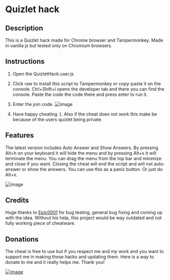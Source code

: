 
# Quizlet hack


## Description
This is a Quizlet hack made for Chrome browser and Tampermonkey. Made in vanilla js but tested only on Chromium browsers.

## Instructions
 1. Open the QuizletHack.user.js
 2. Click raw to install this script to Tampermonkey or copy-paste it on the console. Ctrl+Shift+i opens the developer tab and there you can find the console. Paste the code the code there and press enter to run it.
 3. Enter the join code. 
![image](https://github.com/jokeri2222/Quizlet-Hack/assets/110989057/b85c647f-c82c-4440-a8a4-cd55dc789ba1)

 5. Have happy cheating :). Also if the cheat does not work this make be because of the users quizlet being private.

## Features
The latest version includes Auto Answer and Show Answers. By pressing Alt+h on your keyboard it will hide the menu and by pressing Alt+x it will terminate the menu. You can drag the menu from the top bar and minimize and close if you want. Closing the cheat will end the script and will not auto-answer or show the answers. You can use this as a panic button. Or just do Alt+x.

![image](https://github.com/jokeri2222/Quizlet-Hack/assets/110989057/d16961be-a770-4d0a-9ebe-2b7da695b486)


## Credits
Huge thanks to [Epic0001](https://github.com/Epic0001) for bug testing, general bug fixing and coming up with the idea. Without his help, this project would be way outdated and not fully working piece of cheatware.

## Donations
The cheat is free to use but if you respect me and my work and you want to support me in making these hacks and updating them. Here is a way to donate to me and it really helps me. Thank you!


[![image](https://github.com/jokeri2222/Quizlet-Hack/assets/110989057/3007ea70-066e-4dc3-abfb-c3fadbeb24ce)](https://www.paypal.com/donate/?hosted_button_id=DUXNZVDCDAQ8S)
